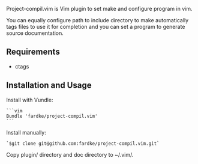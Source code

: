 Project-compil.vim is Vim plugin to set make and configure program in vim.

You can equally configure path to include directory to make automatically
tags files to use it for completion and you can set a program to generate
source documentation.

Requirements
------------

* ctags

Installation and Usage
----------------------

Install with Vundle:

    ```vim
    Bundle 'fardke/project-compil.vim'
    ```

Install manually:

    `$git clone git@github.com:fardke/project-compil.vim.git`

Copy plugin/ directory and doc directory to ~/.vim/.

